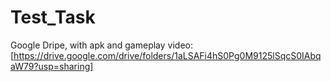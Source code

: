 # Test_Task
Google Dripe, with apk and gameplay video: [https://drive.google.com/drive/folders/1aLSAFi4hS0Pg0M9125lSqcS0IAbqaW79?usp=sharing] 

